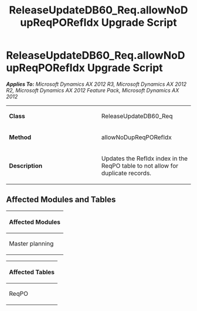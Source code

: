 ﻿---
title: ReleaseUpdateDB60_Req.allowNoDupReqPORefIdx Upgrade Script
TOCTitle: ReleaseUpdateDB60_Req.allowNoDupReqPORefIdx Upgrade Script
ms:assetid: f5634119-194b-c392-3b66-39bc8ba69dd3
ms:mtpsurl: https://msdn.microsoft.com/en-us/library/JJ737542(v=AX.60)
ms:contentKeyID: 49712236
ms.date: 05/18/2015
mtps_version: v=AX.60
---

# ReleaseUpdateDB60\_Req.allowNoDupReqPORefIdx Upgrade Script 


_**Applies To:** Microsoft Dynamics AX 2012 R3, Microsoft Dynamics AX 2012 R2, Microsoft Dynamics AX 2012 Feature Pack, Microsoft Dynamics AX 2012_

<table>
<colgroup>
<col style="width: 50%" />
<col style="width: 50%" />
</colgroup>
<tbody>
<tr class="odd">
<td><p><strong>Class</strong></p></td>
<td><p>ReleaseUpdateDB60_Req</p></td>
</tr>
<tr class="even">
<td><p><strong>Method</strong></p></td>
<td><p>allowNoDupReqPORefIdx</p></td>
</tr>
<tr class="odd">
<td><p><strong>Description</strong></p></td>
<td><p>Updates the RefIdx index in the ReqPO table to not allow for duplicate records.</p></td>
</tr>
</tbody>
</table>


## Affected Modules and Tables

<table>
<colgroup>
<col style="width: 100%" />
</colgroup>
<thead>
<tr class="header">
<th><p>Affected Modules</p></th>
</tr>
</thead>
<tbody>
<tr class="odd">
<td><p>Master planning</p></td>
</tr>
</tbody>
</table>


<table>
<colgroup>
<col style="width: 100%" />
</colgroup>
<thead>
<tr class="header">
<th><p>Affected Tables</p></th>
</tr>
</thead>
<tbody>
<tr class="odd">
<td><p>ReqPO</p></td>
</tr>
</tbody>
</table>

  


